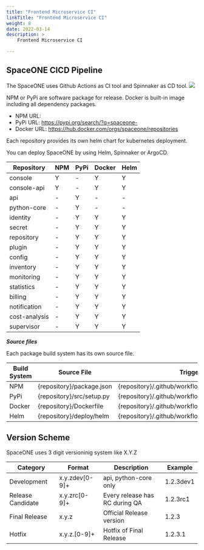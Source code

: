 ```yaml
---
title: "Frontend Microservice CI"
linkTitle: "Frontend Microservice CI"
weight: 8
date: 2022-03-14
description: >
    Frontend Microservice CI

---
```


## SpaceONE CICD Pipeline
The SpaceONE uses Github Actions as CI tool and Spinnaker as CD tool.
![](/docs/developers/CICD/img/spaceone_cicd_pipeline.png)

NPM or PyPi are software package for release. Docker is built-in image including all dependency packages.

* NPM URL: 
* PyPi URL: https://pypi.org/search/?q=spaceone-
* Docker URL: https://hub.docker.com/orgs/spaceone/repositories

Each repository provides its own helm chart for kubernetes deployment.

You can deploy SpaceONE by using Helm, Spinnaker or ArgoCD.

| Repository  | NPM | PyPi | Docker | Helm |
| ---         | --- | ---  | ---    | ---  |
| console     | Y   | -    | Y      | Y    |
| console-api | Y   | -    | Y      | Y    |
| api         | -   | Y    | -      | -    |
| python-core | -   | Y    | -      | -    |
| identity    | -   | Y    | Y      | Y    |
| secret      | -   | Y    | Y      | Y    |
| repository  | -   | Y    | Y      | Y    |
| plugin      | -   | Y    | Y      | Y    |
| config      | -   | Y    | Y      | Y    |
| inventory   | -   | Y    | Y      | Y    |
| monitoring  | -   | Y    | Y      | Y    |
| statistics  | -   | Y    | Y      | Y    |
| billing     | -   | Y    | Y      | Y    |
| notification| -   | Y    | Y      | Y    |
| cost-analysis| -   | Y    | Y      | Y    |
| supervisor  | -   | Y    | Y      | Y    |

***Source files***

Each package build system has its own source file.

| Build System | Source File                 | Triggered by    |
| ---          | ---                         | ---             |
| NPM          | {repository}/package.json   | {repository}/.github/workflows/CI_branch_tagging.yml |
| PyPi         | {repository}/src/setup.py   | {repository}/.github/workflows/CI_branch_tagging.yml |
| Docker       | {repository}/Dockerfile     | {repository}/.github/workflows/CI_branch_tagging.yml |
| Helm         | {repository}/deploy/helm    | {repository}/.github/workflows/CI_make_helm_chart.yml |

## Version Scheme

SpaceONE uses 3 digit versioninig system like X.Y.Z

| Category    | Format          | Description   | Example   |
| ---         |  ---            | ---           | ---       |
| Development | x.y.zdev[0-9]+  | api, python-core only | 1.2.3dev1 |
| Release Candidate | x.y.zrc[0-9]+ | Every release has RC during QA | 1.2.3rc1 |
| Final Release | x.y.z         | Official Release version | 1.2.3 |
| Hotfix      | x.y.z.[0-9]+    | Hotfix of Final Release  | 1.2.3.1 |



